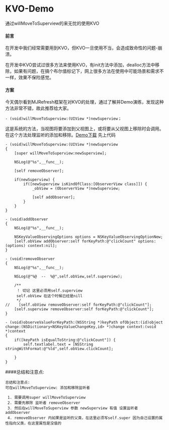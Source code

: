 # KVO-Demo
通过willMoveToSuperview的来无忧的使用KVO


#### 前言
在开发中我们经常需要用到KVO，但KVO一旦使用不当，会造成致命性的问题-崩溃。

在开发中KVO尝试过很多方法来使用KVO，有init方法中添加，dealloc方法中移除，如果有问题，在搞个布尔值标记下，网上很多方法在使用中可能场景和需求不一样，效果不保险感觉。

#### 方案
今天偶尔看到MJRefresh框架在对KVO的处理，通过了解并Demo演练，发现这种方法非常不错，故此推荐给大家。

```objc
- (void)willMoveToSuperview:(UIView *)newSuperview；
```
这是系统的方法，当视图将要添加到父视图上，或将要从父视图上移除时会调用。在这个方法处理监听的添加和移除。[Demo下载]()
先上代码

```objc
- (void)willMoveToSuperview:(UIView *)newSuperview
{
    [super willMoveToSuperview:newSuperview];
    
    NSLog(@"%s",__func__);
    
    [self removeObserver];
    
    if(newSuperview) {
        if([newSuperview isKindOfClass:[ObserverView class]]) {
            _obView = (ObserverView *)newSuperview;
            
            [self addObserver];
        }
    }
}

- (void)addObserver
{
    NSLog(@"%s",__func__);
    
    NSKeyValueObservingOptions options = NSKeyValueObservingOptionNew;
    [self.obView addObserver:self forKeyPath:@"clickCount" options:(options) context:nil];
}

- (void)removeObserver
{
    NSLog(@"%s",__func__);
    
    NSLog(@"%@  --  %@",self.obView,self.superview);
    
    /**
     ！ 切记 这里必须用self.superview
     self.obView 在这个时候已经是nill
     */
//    [self.obView removeObserver:self forKeyPath:@"clickCount"];
    [self.superview removeObserver:self forKeyPath:@"clickCount"];
}

- (void)observeValueForKeyPath:(NSString *)keyPath ofObject:(id)object change:(NSDictionary<NSKeyValueChangeKey,id> *)change context:(void *)context
{
    if([keyPath isEqualToString:@"clickCount"]) {
        self.textlabel.text = [NSString stringWithFormat:@"%ld",self.obView.clickCount];
        
    }
}
```

####总结和注意点:
```
总结和注意点:
可在willMoveToSuperview: 添加和移除监听者
 
 1. 需要调用super willMoveToSuperview
 2. 需要先移除 监听者 removeObserver
 3. 然后在willMoveToSuperview 参数 newSuperview 有值 设置监听者 addObserver
 4. removeObserver 内如果是监听的父类，在这里必须写self.super 因为自己设置的属性指向父类，在这里属性是没值的
```



